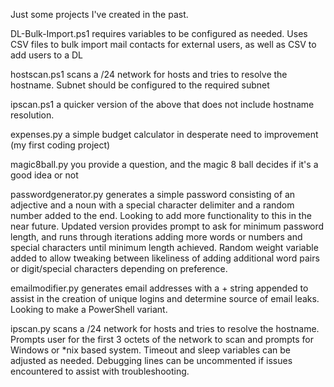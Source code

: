 Just some projects I've created in the past.

DL-Bulk-Import.ps1 requires variables to be configured as needed. Uses CSV files to bulk import mail contacts for external users, as well as CSV to add users to a DL

hostscan.ps1 scans a /24 network for hosts and tries to resolve the hostname. Subnet should be configured to the required subnet

ipscan.ps1 a quicker version of the above that does not include hostname resolution.

expenses.py a simple budget calculator in desperate need to improvement (my first coding project)

magic8ball.py you provide a question, and the magic 8 ball decides if it's a good idea or not

passwordgenerator.py generates a simple password consisting of an adjective and a noun with a special character delimiter and a random number added to the end. Looking to add more functionality to this in the near future. Updated version provides prompt to ask for minimum password length, and runs through iterations adding more words or numbers and special characters until minimum length achieved. Random weight variable added to allow tweaking between likeliness of adding additional word pairs or digit/special characters depending on preference.

emailmodifier.py generates email addresses with a + string appended to assist in the creation of unique logins and determine source of email leaks. Looking to make a PowerShell variant.

ipscan.py scans a /24 network for hosts and tries to resolve the hostname. Prompts user for the first 3 octets of the network to scan and prompts for Windows or *nix based system. Timeout and sleep variables can be adjusted as needed. Debugging lines can be uncommented if issues encountered to assist with troubleshooting.
